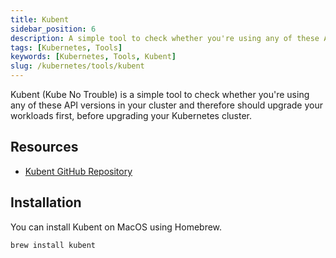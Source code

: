 ```yaml
---
title: Kubent
sidebar_position: 6
description: A simple tool to check whether you're using any of these API versions in your cluster and therefore should upgrade your workloads first, before upgrading your Kubernetes cluster.
tags: [Kubernetes, Tools]
keywords: [Kubernetes, Tools, Kubent]
slug: /kubernetes/tools/kubent
---
```


Kubent (Kube No Trouble) is a simple tool to check whether you're using any of these API versions in your cluster and therefore should upgrade your workloads first, before upgrading your Kubernetes cluster.

## Resources

- [Kubent GitHub Repository](https://github.com/doitintl/kube-no-trouble)

## Installation

You can install Kubent on MacOS using Homebrew. 

```bash
brew install kubent
```